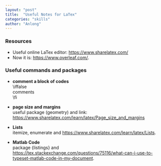 ```yaml
---
layout: "post"
title:  "Useful Notes for LaTex"
categories: "skills"
author: "Anlong"
---
```

### Resources
- Useful online LaTex editor: https://www.sharelatex.com/
- Now it is: https://www.overleaf.com/.

### Useful commands and packages
- **comment a block of codes**\
\iffalse  
comments  
\fi  

- **page size and margins**\
useful package (geometry) and link: https://www.sharelatex.com/learn/latex/Page_size_and_margins

- **Lists**\
itemize, enumerate and https://www.sharelatex.com/learn/latex/Lists.

- **Matlab Code**\
package {listings} and https://tex.stackexchange.com/questions/75116/what-can-i-use-to-typeset-matlab-code-in-my-document.

